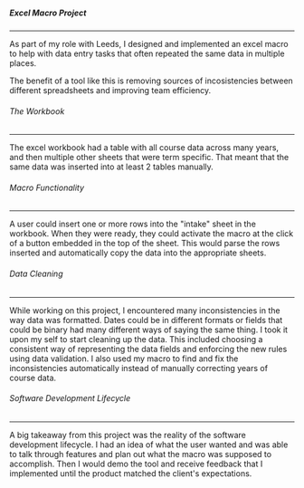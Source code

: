 ##### Excel Macro Project

---

As part of my role with Leeds, I designed and implemented an excel macro to help with data entry tasks that often repeated the same data in multiple places.

The benefit of a tool like this is removing sources of incosistencies between different spreadsheets and improving team efficiency. 

###### The Workbook

---

The excel workbook had a table with all course data across many years, and then multiple other sheets that were term specific. That meant that the same data was inserted into at least 2 tables manually. 

###### Macro Functionality

---

A user could insert one or more rows into the "intake" sheet in the workbook. When they were ready, they could activate the macro at the click of a button embedded in the top of the sheet. This would parse the rows inserted and automatically copy the data into the appropriate sheets.

###### Data Cleaning

---

While working on this project, I encountered many inconsistencies in the way data was formatted. Dates could be in different formats or fields that could be binary had many different ways of saying the same thing. I took it upon my self to start cleaning up the data. This included choosing a consistent way of representing the data fields and enforcing the new rules using data validation. I also used my macro to find and fix the inconsistencies automatically instead of manually correcting years of course data.

###### Software Development Lifecycle

---

A big takeaway from this project was the reality of the software development lifecycle. I had an idea of what the user wanted and was able to talk through features and plan out what the macro was supposed to accomplish. Then I would demo the tool and receive feedback that I implemented until the product matched the client's expectations. 